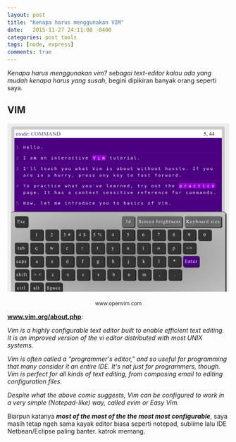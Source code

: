 ```yaml
---
layout: post
title: "Kenapa harus menggunakan VIM"
date:   2015-11-27 24:11:08 -0400
categories: post tools
tags: [node, express]
comments: true
---
```


*Kenapa harus menggunakan vim? sebagai text-editor
kalau ada yang mudah kenapa harus yang susah*, begini dipikiran banyak orang seperti saya.

## VIM

![openvim](/assets/img/vim/vims.png)
<center><small class="caption">www.openvim.com</small></center>

**www.vim.org/about.php**: 

*Vim is a highly configurable text editor built to enable efficient text editing. It is an improved version of the vi editor distributed with most UNIX systems.*

*Vim is often called a "programmer's editor," and so useful for programming that many consider it an entire IDE. It's not just for programmers, though. Vim is perfect for all kinds of text editing, from composing email to editing configuration files.*

*Despite what the above comic suggests, Vim can be configured to work in a very simple (Notepad-like) way, called evim or Easy Vim.*

Biarpun katanya ***most of the most of the the most most configurable***, saya masih tetap ngeh sama kayak editor biasa seperti notepad, sublime lalu IDE Netbean/Eclipse paling banter. katrok memang.
